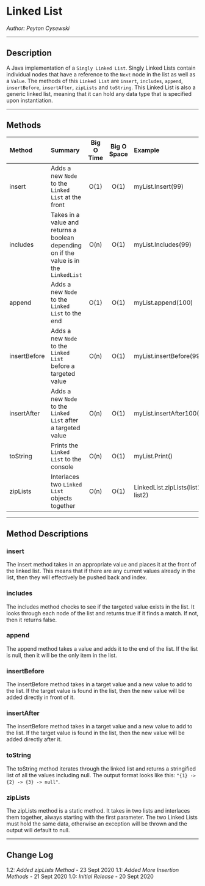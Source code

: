 # Linked List

*Author: Peyton Cysewski*

---

## Description
A Java implementation of a `Singly Linked List`. Singly Linked Lists contain individual nodes that have a reference to the `Next` node in the list as well as a `Value`. The methods of this `Linked List` are `insert`, `includes`, `append`, `insertBefore`, `insertAfter`, `zipLists` and `toString`. This Linked List is also a generic linked list, meaning that it can hold any data type that is specified upon instantiation.

---

## Methods

| Method | Summary | Big O Time | Big O Space | Example | 
| :----------- | :----------- | :-------------: | :-------------: | :----------- |
| insert | Adds a new `Node` to the `Linked List` at the front | O(1) | O(1) | myList.Insert(99) |
| includes | Takes in a value and returns a boolean depending on if the value is in the `LinkedList` | O(n) | O(1) | myList.Includes(99) |
| append | Adds a new `Node` to the `Linked List` to the end | O(1) | O(1) | myList.append(100) |
| insertBefore | Adds a new `Node` to the `Linked List` before a targeted value | O(n) | O(1) | myList.insertBefore(99) |
| insertAfter | Adds a new `Node` to the `Linked List` after a targeted value | O(n) | O(1) | myList.insertAfter100() |
| toString | Prints the `Linked List` to the console | O(n) | O(1) | myList.Print() |
| zipLists | Interlaces two `Linked List` objects together | O(n) | O(1) | LinkedList.zipLists(list1, list2) |


---

## Method Descriptions

### insert
The insert method takes in an appropriate value and places it at the front of the linked list. This means that if there are any current values already in the list, then they will effectively be pushed back and index.

### includes
The includes method checks to see if the targeted value exists in the list. It looks through each node of the list and returns true if it finds a match. If not, then it returns false.

### append
The append method takes a value and adds it to the end of the list. If the list is null, then it will be the only item in the list.

### insertBefore
The insertBefore method takes in a target value and a new value to add to the list. If the target value is found in the list, then the new value will be added directly in front of it.

### insertAfter
The insertBefore method takes in a target value and a new value to add to the list. If the target value is found in the list, then the new value will be added directly after it.

### toString
The toString method iterates through the linked list and returns a stringified list of all the values including null. The output format looks like this: `"{1} -> {2} -> {3} -> null"`.

### zipLists
The zipLists method is a static method. It takes in two lists and interlaces them together, always starting with the first parameter. The two Linked Lists must hold the same data, otherwise an exception will be thrown and the output will default to null.

---

## Change Log
1.2: *Added zipLists Method* - 23 Sept 2020
1.1: *Added More Insertion Methods* - 21 Sept 2020
1.0: *Initial Release* - 20 Sept 2020